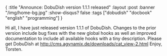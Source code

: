 {
  :title "Announce: DobuDish version 1.1.1 released"
  :layout :post
  :banner "/img/home-bg.jpg"
  :show-disqus? false
  :tags ["dobudish" "docbook" "english" "programming"]
}

Hi all, I have just released version 1.1.1 of DobuDish. Changes to the prior version include bug fixes with the new global hooks as well an improved documentation to include all available hooks with a tiny description. Please get DobuDish at <http://cms.agynamix.de/downloads/cat_view-2.html> Enjoy, Torsten.
